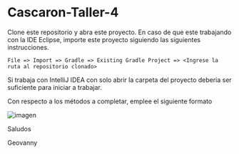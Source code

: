 # Cascaron-Taller-4

Clone este repositorio y abra este proyecto. En caso de que este trabajando con la IDE Eclipse, importe este proyecto siguiendo las siguientes instrucciones.

`File => Import => Gradle => Existing Gradle Project => <Ingrese la ruta al repositorio clonado>`

Si trabaja con IntelliJ IDEA con solo abrir la carpeta del proyecto deberia ser suficiente para iniciar a trabajar.

Con respecto a los métodos a completar, emplee el siguiente formato

![imagen](https://user-images.githubusercontent.com/37672135/132862699-808e5661-5fb7-42d3-bbe5-ddabc4b6c450.png)

Saludos

Geovanny
